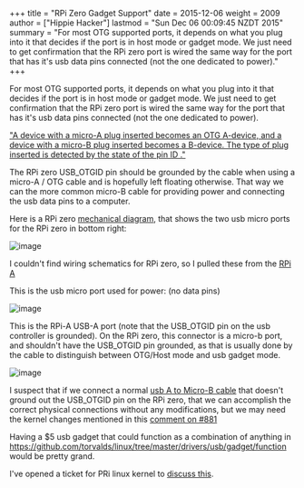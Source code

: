 +++
title = "RPi Zero Gadget Support"
date = 2015-12-06
weight = 2009
author = ["Hippie Hacker"]
lastmod = "Sun Dec 06 00:09:45 NZDT 2015"
summary = "For most OTG supported ports, it depends on what you plug into it that decides if the port is in host mode or gadget mode. We just need to get confirmation that the RPi zero port is wired the same way for the port that has it's usb data pins connected (not the one dedicated to power)."
+++


For most OTG supported ports, it depends on what you plug into it that decides if the port is in host mode or gadget mode. We just need to get confirmation that the RPi zero port is wired the same way for the port that has it's usb data pins connected (not the one dedicated to power).

["A device with a micro-A plug inserted becomes an OTG A-device, and a device with a micro-B plug inserted becomes a B-device. The type of plug inserted is detected by the state of the pin ID ."](https://en.wikipedia.org/wiki/USB_On-The-Go#OTG_micro_plugs) 

The RPi zero USB_OTGID pin should be grounded by the cable when using a micro-A / OTG cable and is hopefully left floating otherwise. That way we can the more common micro-B cable for providing power and connecting the usb data pins to a computer.

Here is a RPi zero [mechanical diagram](https://www.raspberrypi.org/documentation/hardware/raspberrypi/mechanical/rpi-zero-v1_2_dimensions.pdf), that shows the two usb micro ports for the RPi zero in bottom right:

![image](https://cloud.githubusercontent.com/assets/31331/11607199/43a2a708-9b0b-11e5-8d98-518769d4df19.png)

I couldn't find wiring schematics for RPi zero, so I pulled these from the [RPi A](https://www.raspberrypi.org/wp-content/uploads/2012/10/Raspberry-Pi-R2.0-Schematics-Issue2.2_027.pdf)

This is the usb micro port used for power: (no data pins)

![image](https://cloud.githubusercontent.com/assets/31331/11607210/b6d0f310-9b0b-11e5-97fb-1de5d360647c.png)

This is the RPi-A USB-A port (note that the USB_OTGID pin on the usb controller is grounded). On the RPi zero, this connector is a micro-b port, and shouldn't have the USB_OTGID pin grounded, as that is usually done by the cable to distinguish between OTG/Host mode and usb gadget mode.

![image](https://cloud.githubusercontent.com/assets/31331/11607223/fecac092-9b0b-11e5-8bcf-1d3f2b8e107b.png)

I suspect that if we connect a normal [usb A to Micro-B cable](https://en.wikipedia.org/wiki/USB#Cable_plugs_.28USB_1.x.2F2.0.29) that doesn't ground out the USB_OTGID pin on the RPi zero, that we can accomplish the correct physical connections without any modifications, but we may need the kernel changes mentioned in this [comment on #881]( https://github.com/raspberrypi/linux/issues/881#issuecomment-161411866)

Having a $5 usb gadget that could function as a combination of anything in https://github.com/torvalds/linux/tree/master/drivers/usb/gadget/function would be pretty grand.

I've opened a ticket for PRi linux kernel to [discuss this](https://github.com/raspberrypi/linux/issues/1212).
